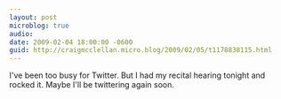 ```yaml
---
layout: post
microblog: true
audio: 
date: 2009-02-04 18:00:00 -0600
guid: http://craigmcclellan.micro.blog/2009/02/05/t1178838115.html
---
```

I've been too busy for Twitter.  But I had my recital hearing tonight and rocked it.  Maybe I'll be twittering again soon.
